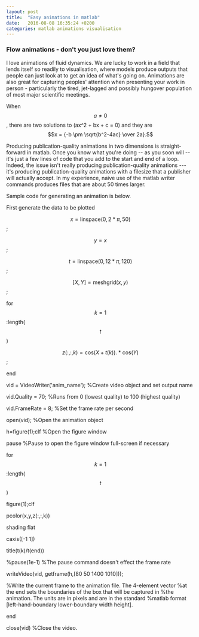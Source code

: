 ```yaml
---
layout: post
title:  "Easy animations in matlab"
date:   2016-08-08 16:35:24 +0200
categories: matlab animations visualisation
---
```

<script type="text/javascript" async
  src="https://cdn.mathjax.org/mathjax/latest/MathJax.js?config=TeX-MML-AM_CHTML">
</script>

### Flow animations - don't you just love them?
I love animations of fluid dynamics.  We are lucky to work in a field that
lends itself so readily to visualisation, where models produce outputs that
people can just look at to get an idea of what's going on. Animations are
also great for capturing peoples' attention when presenting your work
in person - particularly the tired, jet-lagged
and possibly hungover population of most major scientific meetings.

When $$a \ne 0$$, there are two solutions to \(ax^2 + bx + c = 0\) and they are
$$x = {-b \pm \sqrt{b^2-4ac} \over 2a}.$$

Producing publication-quality animations in two dimensions is straight-forward
in matlab.  Once you know what you're doing -- as you soon will -- it's just
a few lines of code that you add to the start and end of a loop.  Indeed, the
issue isn't really producing publication-quality animations --- it's producing
publication-quality animations with a filesize that a publisher will actually
accept.  In my experience, naive use of the matlab writer commands produces
files that are about 50 times larger.

Sample code for generating an animation is below.

First generate the data to be plotted

$$x = \textrm{linspace}(0,2*\pi,50)$$;

$$y = x$$;

$$t = \textrm{linspace}(0,12*\pi,120)$$;

$$[X,Y] = \textrm{meshgrid}(x,y)$$;

for $$k = 1$$:length($$t$$)

$$z(:,:,k) = \textrm{cos}(X+t(k)).*\textrm{cos}(Y)$$;

end

vid = VideoWriter('anim_name'); %Create video object and set output name

vid.Quality = 70; %Runs from 0 (lowest quality) to 100 (highest quality)

vid.FrameRate = 8; %Set the frame rate per second

open(vid); %Open the animation object

h=figure(1);clf %Open the figure window

pause %Pause to open the figure window full-screen if necessary

for $$k = 1$$:length($$t$$)

figure(1);clf

pcolor(x,y,z(:,:,k))

shading flat

caxis([-1 1])

title(t(k)/t(end))

%pause(1e-1) %The pause command doesn't effect the frame rate

writeVideo(vid, getframe(h,[80 50 1400 1010]));

%Write the current frame to the animation file.  The 4-element vector
%at the end sets the boundaries of the box that will be captured in
%the animation.  The units are in pixels and are in the standard
%matlab format [left-hand-boundary lower-boundary width height].

end

close(vid) %Close the video.

